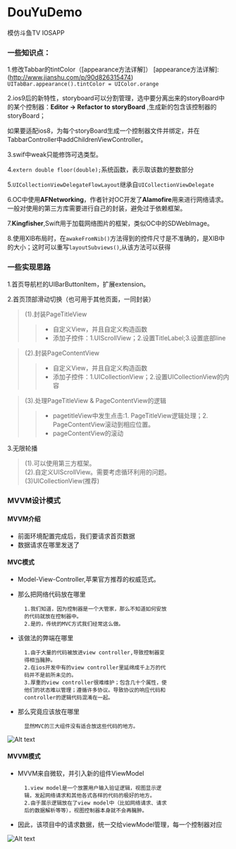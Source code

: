 # DouYuDemo
模仿斗鱼TV IOSAPP

### 一些知识点：
1.修改Tabbar的tintColor（[appearance方法详解]）
[appearance方法详解]:(http://www.jianshu.com/p/90d826315474)
`UITabBar.appearance().tintColor = UIColor.orange`<br>

2.ios9后的新特性，storyboard可以分割管理，选中要分离出来的storyBoard中的某个控制器：**Editor -> Refactor to storyBoard** ,生成新的包含该控制器的storyBoard；<br>

如果要适配ios8，为每个storyBoard生成一个控制器文件并绑定，并在TabbarController中addChildrenViewController。<br>

3.swif中weak只能修饰可选类型。

4.`extern double floor(double);`系统函数，表示取该数的整数部分

5.`UICollectionViewDelegateFlowLayout`继承自`UICollectionViewDelegate`

6.OC中使用**AFNetworking**，作者针对OC开发了**Alamofire**用来进行网络请求。一般对使用的第三方库需要进行自己的封装，避免过于依赖框架。

7.**Kingfisher**,Swift用于加载网络图片的框架，类似OC中的SDWebImage。

8.使用XIB布局时，在`awakeFromNib()`方法得到的控件尺寸是不准确的，是XIB中的大小；这时可以重写`layoutSubviews()`,从该方法可以获得


### 一些实现思路 
1.首页导航栏的UIBarButtonItem，扩展extension。<br>

2.首页顶部滑动切换（也可用于其他页面，一同封装）
>(1).封装PageTitleView<br>
>>* 自定义View，并且自定义构造函数
>>* 添加子控件：1.UIScrollView；2.设置TitleLabel;3.设置底部line

>(2).封装PageContentView<br>
>>* 自定义View，并且自定义构造函数
>>* 添加子控件：1.UICollectionView；2.设置UICollectionView的内容

>(3).处理PageTitleView & PageContentView的逻辑
>>* pagetitleView中发生点击:1. PageTitleView逻辑处理；2. PageContentView滚动到相应位置。
>>* pageContentView的滚动

3.无限轮播
>(1).可以使用第三方框架。<br>
>(2).自定义UIScrollView。需要考虑循环利用的问题。<br>
>(3)UICollectionView(推荐)


### MVVM设计模式

#### MVVM介绍
* 前面环境配置完成后，我们要请求首页数据
* 数据请求在哪里发送了<br>

#### MVC模式
* Model-View-Controller,苹果官方推荐的权威范式。
* 那么把网络代码放在哪里<br>

        1.我们知道，因为控制器是一个大管家，那么不知道如何安放
        的代码就放在控制器中。
        2.是的，传统的MVC方式我们经常这么做。
        
* 该做法的弊端在哪里<br>

        1.由于大量的代码被放进view controller,导致控制器变    
        得相当臃肿。
        2.在ios开发中有的view controller里延绵成千上万的代
        码并不是前所未见的。
        3.厚重的view controller很难维护；包含几十个属性，使
        他们的状态难以管理；遵循许多协议。导致协议的响应代码和
        controller的逻辑代码混淆在一起。
        
* 那么究竟应该放在哪里<br>

        显然MVC的三大组件没有适合放这些代码的地方。
        
![Alt text](http://ow7i1tw26.bkt.clouddn.com/MVC.png)

#### MVVM模式
* MVVM来自微软，并引入新的组件ViewModel<br>
           
        1.view model是一个放置用户输入验证逻辑，视图显示逻 
        辑，发起网络请求和其他各式各样的代码的极好的地方。
        2.由于展示逻辑放在了view model中（比如网络请求、请求
        后的数据解析等等），视图控制器本身就不会再臃肿。

* 因此，该项目中的请求数据，统一交给viewModel管理，每一个控制器对应        
        
![Alt text](http://ow7i1tw26.bkt.clouddn.com/MVVM.png)